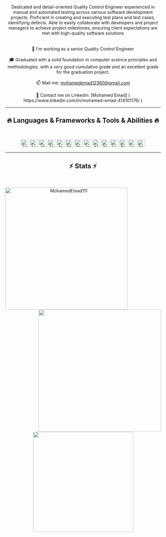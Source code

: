 <br>
<p align="center">
 Dedicated and detail-oriented Quality Control Engineer experienced in manual and automated testing across
various software development projects. Proficient in creating and executing test plans and test cases,
identifying defects. Able to easily collaborate with developers and project managers to achieve project
milestones, ensuring client expectations are met with high-quality software solutions
<br>
<br>
 <br>
  🔬 I'm working as a senior Quality Control Engineer
<br>
 <br>
  🎓 Graduated with a solid foundation in computer science principles and
      methodologies. with a very good cumulative grade and an excellent grade for the
      graduation project.
  <br>
<br>
  📫 Mail me: <a href="mailto: mohamedemad12360@gmail.com">mohamedemad12360@gmail.com</a>
<br>
  <br>
  🔗 Contact me on Linkedin: [Mohamed Emad] ( https://www.linkedin.com/in/mohamed-emad-414101176/ )
 
</p>
<hr>
<h2 align="center">🔥 Languages & Frameworks & Tools & Abilities 🔥</h2>
<br>
<p align="center">
<code><img title="Selenium" height="25" src="https://www.logotypes101.com/logos/280/9CAA74982DF68DB2243DF3CE95F2D60C/selenium-logo.png"></code>
<code><img title="Cucumber" height="25" src="https://th.bing.com/th/id/OIP.k0VsUVYCQoexwjZYyGnPtAHaDt?rs=1&pid=ImgDetMain"></code>
<code><img title="JUnit" height="25" src="https://www.swtestacademy.com/wp-content/uploads/2015/11/Junit_Logo.png"></code>
<code><img title="TestNG" height="25" src="https://4.bp.blogspot.com/-yjCdQKv58cM/Wg9EsvVibuI/AAAAAAAAErc/0VeSAT2tp18JDUFNxD5lK87jKK6fT0UNACLcBGAs/s1600/1.png"></code>
<code><img title="Appium" height="25" src="https://th.bing.com/th/id/OIP.fIH1u9oKmDlLQOAL56wDCAHaFC?rs=1&pid=ImgDetMain"></code>
<code><img title="Rest Assured" height="25" src="https://th.bing.com/th/id/OIP.DunQdZx6Up0GAdRTkXin7gHaGl?rs=1&pid=ImgDetMain"></code>
<code><img title="Postman" height="25" src="https://logosdownload.com/logo/postman-logo-big.png"></code>
<code><img title="Jenkins" height="25" src="https://th.bing.com/th/id/OIP.164u8ROsNLuAggpHo5QFBwHaFx?rs=1&pid=ImgDetMain"></code>
<code><img title="Allure" height="25" src="https://images.opencollective.com/proxy/images?src=https%3A%2F%2Fopencollective-production.s3-us-west-1.amazonaws.com%2Fdfc89fd0-ff85-11e7-a77e-87408754420f.png&height=640"></code>
<code><img title="Robot Framework" height="25" src="https://cdn.icon-icons.com/icons2/2107/PNG/512/file_type_robotframework_icon_130193.png"></code>
<code><img title="GitHub Actions" height="25" src="https://th.bing.com/th/id/OIP.05b5BHN45Y0ljD4nIDxD8AHaEK?rs=1&pid=ImgDetMain"></code>
<code><img title="Maven" height="25" src="https://blog.irontec.com/wp-content/uploads/2019/12/1280px-Maven_logo.svg_-768x194.png"></code>
<code><img title="Gradle" height="25" src="https://th.bing.com/th/id/OIP.gld8-HR5-gwxtaNwGdtQTAHaEK?rs=1&pid=ImgDetMain"></code>
<code><img title="Docker" height="25" src="https://logopng.com.br/logos/docker-27.png"></code>


</p>
<hr>
<h2 align="center">⚡ Stats ⚡</h2>
<br>
<p align=center>
<div align=center>
<a href="https://github.com/denvercoder1/github-readme-streak-stats" title="Go to Source">
<img align="left" width=396 src="https://github-readme-streak-stats.herokuapp.com/?user=MohamedEmad111&theme=react&border=61dafb&hide_border=true" alt="MohamedEmad111" />
</a>
<a href="https://github.com/anuraghazra/github-readme-stats" title="Go to Source">
<img align="right" width=396 src="https://github-readme-stats.vercel.app/api?username=MohamedEmad111&show_icons=true&theme=react&border_color=61dafb&hide_border=true" />
</a>
</div>
<br><br><br><br><br><br><br><br><br>
<div align=center>
<a href="https://github.com/anuraghazra/github-readme-stats">
<img width=325 align="center" src="https://github-readme-stats.vercel.app/api/top-langs/?username=MohamedEmad111&hide=c%23,powershell,Mathematica,Ruby,Objective-C,Objective-C%2b%2b,Cuda&title_color=61dafb&text_color=ffffff&icon_color=61dafb&bg_color=20232a&langs_count=8&layout=compact&border_color=61dafb&hide_border=true" />
</a>
</div>
<br>
</p>
 
 
<!-- <h2 align="center">👨‍💻 Repositories 👨‍💻</h2>
<br>
<div width="100%" align="center">
<a align="left" href="https://github.com/ElsaiedSamaka/Algorithms" title="Algorithms"><img align="left" height="115" src="https://github-readme-stats.vercel.app/api/pin/?username=ElsaiedSamaka&repo=Algorithms&theme=react&border_color=61dafb&border_radius=10"></a><a align="right" href="https://github.com/ElsaiedSamaka/DataStructures" title="Data Structures"><img align="right" height="115" src="https://github-readme-stats.vercel.app/api/pin/?username=ElsaiedSamaka&repo=DataStructures&theme=react&border_color=61dafb&border_radius=10"></a>
</div>
<br/><br/><br/><br/><br/><br/>
<div width="100%" align="center">
<a align="left" href="https://github.com/ElsaiedSamaka/Turkce-Heceleme-CPP" title="Turkce-Heceleme-CPP"><img align="left" height="115" src="https://github-readme-stats.vercel.app/api/pin/?username=ElsaiedSamaka&repo=Turkce-Heceleme-CPP&theme=react&border_color=61dafb&border_radius=10"></a>
<a align="right" href="https://github.com/ElsaiedSamaka/CopyMoveForgeryDetectionWithDCT" title="Copy&Move Forgery Detection With DCT"><img align="right" height="115" src="https://github-readme-stats.vercel.app/api/pin/?username=ElsaiedSamaka&repo=CopyMoveForgeryDetectionWithDCT&theme=react&border_color=61dafb&border_radius=10"></a>
</div>
<br/><br/><br/><br/><br/><br/>
<div width="100%" align="center">
<a align="left" href="https://github.com/ElsaiedSamaka/cpp-openmp-needleman-wunsch" title="Needleman Wunsch Algorithm With OpenMP"><img align="left" height="115" src="https://github-readme-stats.vercel.app/api/pin/?username=ElsaiedSamaka&repo=cpp-openmp-needleman-wunsch&theme=react&border_color=61dafb&border_radius=10"></a>
<a align="right" href="https://github.com/ElsaiedSamaka/cpp-artificial-neural-networks" title="Artificial Neural Networks"><img align="right" height="115" src="https://github-readme-stats.vercel.app/api/pin/?username=ElsaiedSamaka&repo=cpp-artificial-neural-networks&theme=react&border_color=61dafb&border_radius=10"></a>
</div>
<br/><br/><br/><br/><br/><br/>
<div width="100%" align="center">
<a align="left" href="https://github.com/ElsaiedSamaka/javascript-minesweeper" title="Minesweeper"><img align="left" height="115" src="https://github-readme-stats.vercel.app/api/pin/?username=ElsaiedSamaka&repo=javascript-minesweeper&theme=react&border_color=61dafb&border_radius=10"></a>
<a align="right" href="https://github.com/ElsaiedSamaka/KTU-TraditionalComputerOlympics-2019" title="KTU Traditional Computer Olympics 2019-2020"><img align="right" height="115" src="https://github-readme-stats.vercel.app/api/pin/?username=ElsaiedSamaka&repo=KTU-TraditionalComputerOlympics-2019&theme=react&border_color=61dafb&border_radius=10"></a>
</div> -->
